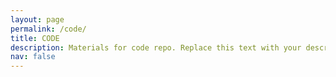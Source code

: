 ```yaml
---
layout: page
permalink: /code/
title: CODE
description: Materials for code repo. Replace this text with your description.
nav: false
---
```


